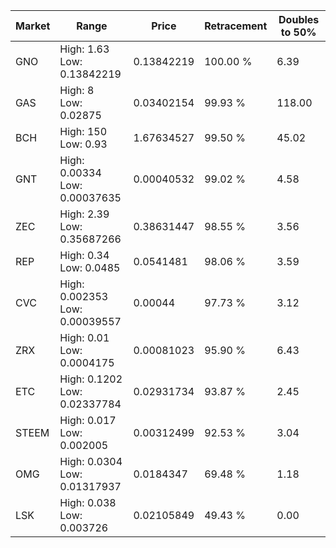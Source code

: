 | Market | Range | Price| Retracement | Doubles to 50% |
| --- | --- | --- | --- | --- |
| GNO | High: 1.63<br />Low: 0.13842219 | 0.13842219 | 100.00 % | 6.39 |
| GAS | High: 8<br />Low: 0.02875 | 0.03402154 | 99.93 % | 118.00 |
| BCH | High: 150<br />Low: 0.93 | 1.67634527 | 99.50 % | 45.02 |
| GNT | High: 0.00334<br />Low: 0.00037635 | 0.00040532 | 99.02 % | 4.58 |
| ZEC | High: 2.39<br />Low: 0.35687266 | 0.38631447 | 98.55 % | 3.56 |
| REP | High: 0.34<br />Low: 0.0485 | 0.0541481 | 98.06 % | 3.59 |
| CVC | High: 0.002353<br />Low: 0.00039557 | 0.00044 | 97.73 % | 3.12 |
| ZRX | High: 0.01<br />Low: 0.0004175 | 0.00081023 | 95.90 % | 6.43 |
| ETC | High: 0.1202<br />Low: 0.02337784 | 0.02931734 | 93.87 % | 2.45 |
| STEEM | High: 0.017<br />Low: 0.002005 | 0.00312499 | 92.53 % | 3.04 |
| OMG | High: 0.0304<br />Low: 0.01317937 | 0.0184347 | 69.48 % | 1.18 |
| LSK | High: 0.038<br />Low: 0.003726 | 0.02105849 | 49.43 % | 0.00 |
